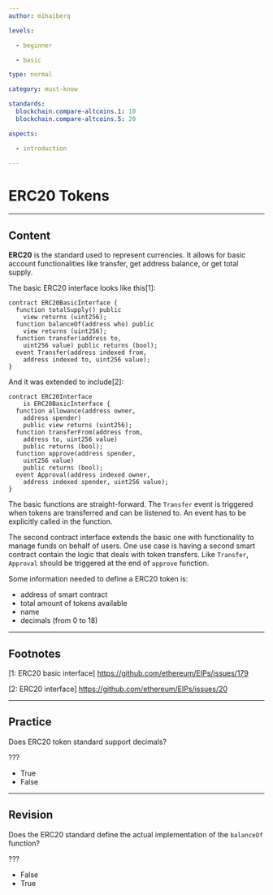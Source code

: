 ```yaml
---
author: mihaiberq

levels:

  - beginner

  - basic

type: normal

category: must-know

standards:
  blockchain.compare-altcoins.1: 10
  blockchain.compare-altcoins.5: 20

aspects:

  - introduction

---
```

# ERC20 Tokens

---
## Content

**ERC20** is the standard used to represent currencies. It allows for basic account functionalities like transfer, get address balance, or get total supply.

The basic ERC20 interface looks like this[1]:
```
contract ERC20BasicInterface {
  function totalSupply() public 
    view returns (uint256);
  function balanceOf(address who) public 
    view returns (uint256);
  function transfer(address to, 
    uint256 value) public returns (bool);
  event Transfer(address indexed from,
    address indexed to, uint256 value);
}
```
And it was extended to include[2]:
```
contract ERC20Interface 
    is ERC20BasicInterface {
  function allowance(address owner,
    address spender) 
    public view returns (uint256);
  function transferFrom(address from, 
    address to, uint256 value)
    public returns (bool);
  function approve(address spender, 
    uint256 value)
    public returns (bool);
  event Approval(address indexed owner,
    address indexed spender, uint256 value);
}
```
The basic functions are straight-forward. The `Transfer` event is triggered when tokens are transferred and can be listened to. An event has to be explicitly called in the function.

The second contract interface extends the basic one with functionality to manage funds on behalf of users. One use case is having a second smart contract contain the logic that deals with token transfers. Like `Transfer`, `Approval` should be triggered at the end of `approve` function.

Some information needed to define a ERC20 token is:
- address of smart contract
- total amount of tokens available
- name
- decimals (from 0 to 18)

---
## Footnotes
[1: ERC20 basic interface]
https://github.com/ethereum/EIPs/issues/179

[2: ERC20 interface]
https://github.com/ethereum/EIPs/issues/20

---
## Practice

Does ERC20 token standard support decimals?

???

* True
* False

---
## Revision

Does the ERC20 standard define the actual implementation of the `balanceOf` function?

???

* False
* True